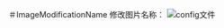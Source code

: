 ＃ImageModificationName
修改图片名称：
![config文件](https://img-blog.csdnimg.cn/20201106083314520.png?x-oss-process=image/watermark,type_ZmFuZ3poZW5naGVpdGk,shadow_10,text_aHR0cHM6Ly9ibG9nLmNzZG4ubmV0L3FxXzM5Mjg4OTYx,size_16,color_FFFFFF,t_70#pic_center)
